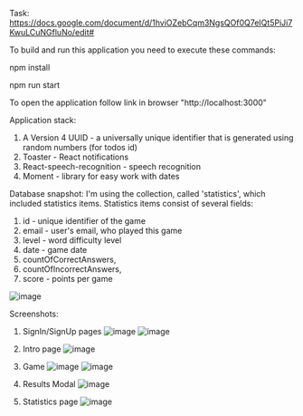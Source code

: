 Task: https://docs.google.com/document/d/1hviOZebCqm3NgsQOf0Q7eIQt5PiJi7KwuLCuNGfluNo/edit#

To build and run this application you need to execute these commands:

npm install

npm run start

To open the application follow link in browser "http://localhost:3000"

Application stack:

1. A Version 4 UUID - a universally unique identifier that is generated using random numbers (for todos id)
2. Toaster - React notifications
3. React-speech-recognition - speech recognition
4. Moment - library for easy work with dates

Database snapshot: I'm using the collection, called 'statistics', which included statistics items. Statistics items consist of several fields:

1. id - unique identifier of the game
2. email - user's email, who played this game
3. level - word difficulty level
4. date - game date
5. countOfCorrectAnswers,
6. countOfIncorrectAnswers,
7. score - points per game

![image](https://user-images.githubusercontent.com/31535378/147352124-ea6982a5-f0d7-4d92-bd41-b09d9b8d9afe.png)


Screenshots: 

1. SignIn/SignUp pages
![image](https://user-images.githubusercontent.com/31535378/147352019-fd4070a1-d811-4106-9873-be063e1eac14.png)
![image](https://user-images.githubusercontent.com/31535378/147352025-c5da1e61-e41f-4377-8a5a-d8064522cff5.png)

3. Intro page
![image](https://user-images.githubusercontent.com/31535378/147351657-922b3d40-670e-4169-87e9-8a39925be1bc.png)

4. Game 
![image](https://user-images.githubusercontent.com/31535378/147351825-b1646820-d2e7-4086-b7ee-c72c49e3e19e.png)
![image](https://user-images.githubusercontent.com/31535378/147351894-1332175d-1b5f-4c8a-a69a-688c0c0899ab.png)

6. Results Modal
![image](https://user-images.githubusercontent.com/31535378/147351929-8e8755fb-5b4b-45ea-9439-56adf65aa98b.png)

8. Statistics page
![image](https://user-images.githubusercontent.com/31535378/147351968-0a456f5e-ff4d-4096-8ae7-51ef83b2921d.png)





